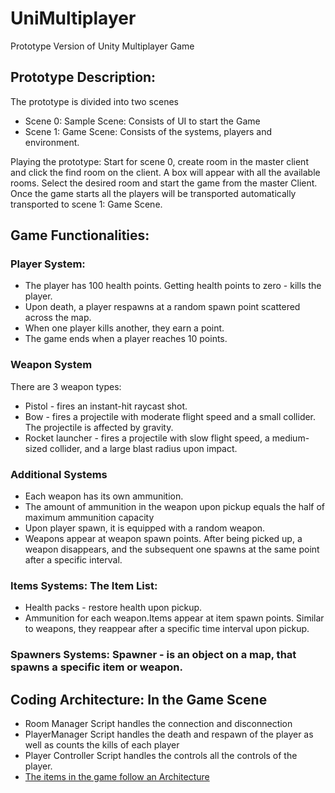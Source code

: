 # UniMultiplayer
Prototype Version of Unity Multiplayer Game

## Prototype Description:
The prototype is divided into two scenes

* Scene 0: Sample Scene: Consists of UI to start the Game
* Scene 1: Game Scene: Consists of the systems, players and environment.

Playing the prototype: Start for scene 0, create room in the master client and click the find room on the client. A box will appear with all the available rooms. Select the desired room and start the game from the master Client. Once the game starts all the players will be transported automatically transported to scene 1: Game Scene. 

## Game Functionalities:

### Player System:
* The player has 100 health points. Getting health points to zero - kills the player.
* Upon death, a player respawns at a random spawn point scattered across the map.
* When one player kills another, they earn a point.
* The game ends when a player reaches 10 points.

### Weapon System
There are 3 weapon types:
* Pistol - fires an instant-hit raycast shot.
* Bow - fires a projectile with moderate flight speed and a small collider. The projectile is affected by gravity.
* Rocket launcher - fires a projectile with slow flight speed, a medium-sized collider, and a large blast radius upon impact.

### Additional Systems
* Each weapon has its own ammunition.
* The amount of ammunition in the weapon upon pickup equals the half of maximum ammunition capacity
* Upon player spawn, it is equipped with a random weapon.
* Weapons appear at weapon spawn points. After being picked up, a weapon disappears, and the subsequent one spawns at the same point after a specific interval.

### Items Systems: The Item List:
* Health packs - restore health upon pickup.
* Ammunition for each weapon.Items appear at item spawn points. Similar to weapons, they reappear after a specific time interval upon pickup.

### Spawners Systems: Spawner - is an object on a map, that spawns a specific item or weapon.

## Coding Architecture: In the Game Scene
* Room Manager Script handles the connection and disconnection
* PlayerManager Script handles the death and respawn of the player as well as counts the kills of each player
* Player Controller Script handles the controls all the controls of the player.
* [The items in the game follow an Architecture](https://drive.google.com/file/d/13oAmiaNpTOUJ6QPyH7SS9HI-DEHpPxSO/view?usp=sharing)

  
